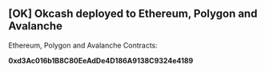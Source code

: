 ## [OK] Okcash deployed to Ethereum, Polygon and Avalanche
Ethereum, Polygon and Avalanche Contracts:

**0xd3Ac016b1B8C80EeAdDe4D186A9138C9324e4189**
